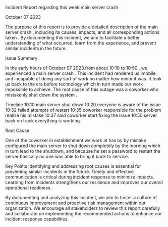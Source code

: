 Incident Report regarding this week main server crash

October 07 2023

 The purpose of this report is to provide a detailed description of the main server crash , including its causes, impacts, and all corresponding actions taken . By documenting this incident, we aim to facilitate a better understanding of what occurred, learn from the experience, and prevent similar incidents in the future.

Issue Summary

In the early hours of October 07 2023.from about 10:10  to 10:50 , we experienced a main server crash . This incident had rendered us imobile and incapable of doing any sort of work no matter how minor it was. It took us back to the era before technology   which in turn made our work impossible to achieve. The root cause of this outage was a coworker who mistakenly shut down the system .


Timeline
10:10 main server shut down 
10:20 everyone is aware of the issue 
10:32 failed attempts of restart 
10:35 coworker responsible for the problem realize his mistake
10:37 said coworker start fixing the issue 
10:50 server back on track everything is working

Root Cause

One of the coworker in establishment we work at has by by mistake configured the main server to shut down completely by the morning which in turn lead to the shutdown, and  because he set a password to restart the server  basically  no one was  able to bring it back to service.

Key Points
Identifying and addressing root causes is essential for preventing similar incidents in the future.
Timely and effective communication is critical during incident response to minimize impacts.
Learning from incidents strengthens our resilience and improves our overall operational readiness.




By documenting and analyzing this incident, we aim to foster a culture of continuous improvement and proactive risk management within our organization. We encourage all stakeholders to review this report carefully and collaborate on implementing the recommended actions to enhance our incident response capabilities.

